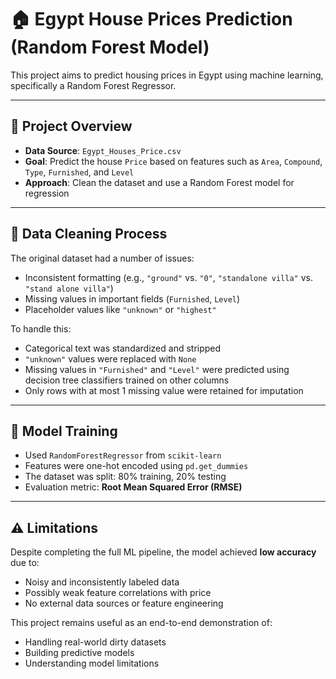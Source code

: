 # 🏠 Egypt House Prices Prediction (Random Forest Model)

This project aims to predict housing prices in Egypt using machine learning, specifically a Random Forest Regressor.

---

## 📂 Project Overview

- **Data Source**: `Egypt_Houses_Price.csv`
- **Goal**: Predict the house `Price` based on features such as `Area`, `Compound`, `Type`, `Furnished`, and `Level`
- **Approach**: Clean the dataset and use a Random Forest model for regression

---

## 🧹 Data Cleaning Process

The original dataset had a number of issues:
- Inconsistent formatting (e.g., `"ground"` vs. `"0"`, `"standalone villa"` vs. `"stand alone villa"`)
- Missing values in important fields (`Furnished`, `Level`)
- Placeholder values like `"unknown"` or `"highest"`

To handle this:
- Categorical text was standardized and stripped
- `"unknown"` values were replaced with `None`
- Missing values in `"Furnished"` and `"Level"` were predicted using decision tree classifiers trained on other columns
- Only rows with at most 1 missing value were retained for imputation

---

## 🧠 Model Training

- Used `RandomForestRegressor` from `scikit-learn`
- Features were one-hot encoded using `pd.get_dummies`
- The dataset was split: 80% training, 20% testing
- Evaluation metric: **Root Mean Squared Error (RMSE)**

---

## ⚠️ Limitations

Despite completing the full ML pipeline, the model achieved **low accuracy** due to:
- Noisy and inconsistently labeled data
- Possibly weak feature correlations with price
- No external data sources or feature engineering

This project remains useful as an end-to-end demonstration of:
- Handling real-world dirty datasets
- Building predictive models
- Understanding model limitations


